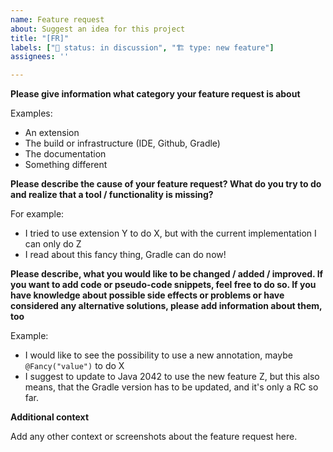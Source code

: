 ```yaml
---
name: Feature request
about: Suggest an idea for this project
title: "[FR]"
labels: ["🚦 status: in discussion", "🏗️ type: new feature"]
assignees: ''

---
```


**Please give information what category your feature request is about**

Examples:
- An extension
- The build or infrastructure (IDE, Github, Gradle)
- The documentation
- Something different

**Please describe the cause of your feature request? What do you try to do and realize that a tool / functionality is missing?**

For example:
- I tried to use extension Y to do X, but with the current implementation I can only do Z
- I read about this fancy thing, Gradle can do now!

**Please describe, what you would like to be changed / added / improved. If you want to add code or pseudo-code snippets, feel free to do so. If you have knowledge about possible side effects or problems or have considered any alternative solutions, please add information about them, too**

Example:
- I would like to see the possibility to use a new annotation, maybe `@Fancy("value")` to do X
- I suggest to update to Java 2042 to use the new feature Z, but this also means, that the Gradle version has to be updated, and it's only a RC so far.

**Additional context**

Add any other context or screenshots about the feature request here.